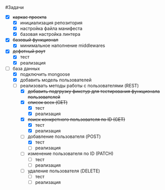 #Задачи
- [X] ~~каркас проекта~~
  - [X] инициализация репозитория
  - [X] настройка файла манифеста
  - [X] базовая настройка линтера
- [X] ~~базовый функционал~~
  - [X] минимальное наполнение middlewares
- [X] ~~дефотный роут~~
  - [X] тест
  - [X] реализация
- [ ] база данных
  - [X] подключить mongoose
  - [X] добавить модель пользователей
  - [ ] реализовать методы работы с пользователями (REST)
    - [X] ~~добавить подгрузку фикстур для тестирования функционала пользователей~~
    - [X] ~~список всех (GET)~~
      - [X] тест
      - [X] реализация
    - [X] ~~поиск конкретного пользователя по ID (GET)~~
      - [X] тест
      - [X] реализация
    - [ ] добавление пользователя (POST)
      - [X] тест
      - [ ] реализация
    - [ ] изменение пользователя по ID (PATCH)
      - [ ] тест
      - [ ] реализация
    - [ ] удаление пользователя (DELETE)
      - [ ] тест
      - [ ] реализация

